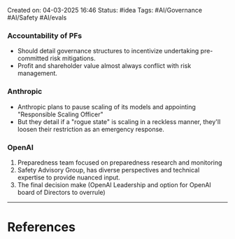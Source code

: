 Created on: 04-03-2025 16:46
Status: #idea
Tags: #AI/Governance #AI/Safety #AI/evals 
### Accountability of PFs
- Should detail governance structures to incentivize undertaking pre-committed risk mitigations.
- Profit and shareholder value almost always conflict with risk management.


### Anthropic
- Anthropic plans to pause scaling of its models and appointing "Responsible Scaling Officer"
- But they detail if a "rogue state" is scaling in a reckless manner, they'll loosen their restriction as an emergency response.
### OpenAI
1. Preparedness team focused on preparedness research and monitoring
2. Safety Advisory Group, has diverse perspectives and technical expertise to provide nuanced input.
3. The final decision make (OpenAI Leadership and option for OpenAI board of Directors to overrule)




-----------------
# References